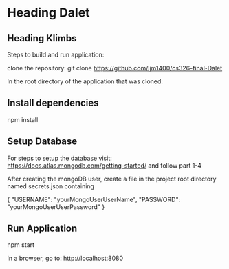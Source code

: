 # Heading Dalet
## Heading Klimbs
Steps to build and run application:

clone the repository: git clone https://github.com/ljm1400/cs326-final-Dalet

In the root directory of the application that was cloned:

## Install dependencies
npm install  

## Setup Database

For steps to setup the database visit: https://docs.atlas.mongodb.com/getting-started/ and follow part 1-4

After creating the mongoDB user, create a file in the project root directory named secrets.json containing

{
    "USERNAME": "yourMongoUserUserName",
    "PASSWORD": "yourMongoUserUserPassword"
}

## Run Application

npm start

In a browser, go to: http://localhost:8080
